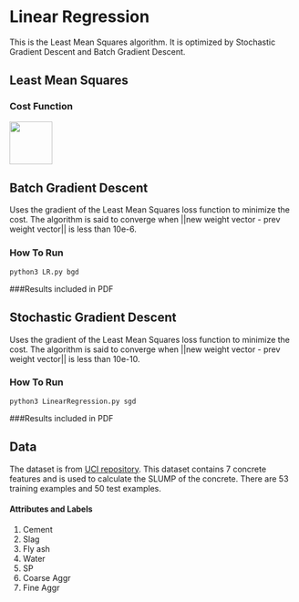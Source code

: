 # Linear Regression
This is the Least Mean Squares algorithm. It is optimized by Stochastic Gradient Descent and Batch Gradient Descent.

## Least Mean Squares
### Cost Function
<img src="https://github.com/Cost.png" height="75">  

## Batch Gradient Descent
Uses the gradient of the Least Mean Squares loss function to minimize the cost. The algorithm is said to converge when ||new weight vector - prev weight vector|| is less than 10e-6. 
### How To Run
```
python3 LR.py bgd
```
###Results
included in PDF
## Stochastic Gradient Descent
Uses the gradient of the Least Mean Squares loss function to minimize the cost. The algorithm is said to converge when ||new weight vector - prev weight vector|| is less than 10e-10. 
### How To Run
```
python3 LinearRegression.py sgd
```
###Results
included in PDF

## Data
The dataset is from [UCI repository](https://archive.ics.uci.edu/ml/datasets/Concrete+Slump+Test). This dataset contains 7 concrete features and is used to calculate the SLUMP of the concrete. There are 53 training examples and 50 test examples.
#### Attributes and Labels
1. Cement
2. Slag
3. Fly ash
4. Water
5. SP
6. Coarse Aggr
7. Fine Aggr


